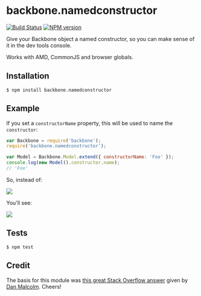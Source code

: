 # backbone.namedconstructor

[![Build Status](https://travis-ci.org/tanem/backbone.namedconstructor.png?branch=master)](https://travis-ci.org/tanem/backbone.namedconstructor)
[![NPM version](https://badge.fury.io/js/backbone.namedconstructor.svg)](http://badge.fury.io/js/backbone.namedconstructor)

Give your Backbone object a named constructor, so you can make sense of it in the dev tools console.

Works with AMD, CommonJS and browser globals.

## Installation

```
$ npm install backbone.namedconstructor
```

## Example

If you set a `constructorName` property, this will be used to name the `constructor`:

```js
var Backbone = require('backbone');
require('backbone.namedconstructor');

var Model = Backbone.Model.extend({ constructorName: 'Foo' });
console.log(new Model().constructor.name);
// 'Foo'
```

So, instead of:

![](https://raw.github.com/tanem/backbone.namedconstructor/master/no-named-constructor.png)

You'll see:

![](https://raw.github.com/tanem/backbone.namedconstructor/master/named-constructor.png)

## Tests

```
$ npm test
```

## Credit

The basis for this module was [this great Stack Overflow answer](http://stackoverflow.com/a/15034014) given by [Dan Malcolm](http://stackoverflow.com/users/146280/dan-malcolm). Cheers!
